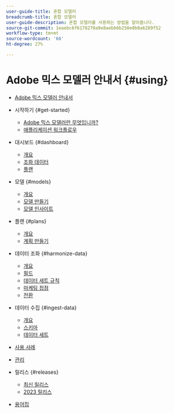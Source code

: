 ```yaml
---
user-guide-title: 혼합 모델러
breadcrumb-title: 혼합 모델러
user-guide-description: 혼합 모델러를 사용하는 방법을 알아봅니다.
source-git-commit: 1eaebc6f6178270a9e8aebb6b250e0b0a6289f52
workflow-type: tm+mt
source-wordcount: '66'
ht-degree: 27%

---
```



# Adobe 믹스 모델러 안내서 {#using}

+ [Adobe 믹스 모델러 안내서](overview.md)

+ 시작하기 {#get-started}
   + [Adobe 믹스 모델러란 무엇입니까?](get-started/about.md)
   + [애플리케이션 워크플로우](get-started/workflow.md)

+ 대시보드 {#dashboard}
   + [개요](dashboard/overview.md)
   + [조화 데이터](dashboard/harmonized-data.md)
   + [플랜](dashboard/plans.md)

+ 모델 {#models}
   + [개요](models/overview.md)
   + [모델 만들기](models/create.md)
   + [모델 인사이트](models/insights.md)

+ 플랜 {#plans}
   + [개요](plans/overview.md)
   + [계획 만들기](plans/create.md)

+ 데이터 조화 {#harmonize-data}
   + [개요](harmonize-data/overview.md)
   + [필드](harmonize-data/fields.md)
   + [데이터 세트 규칙](harmonize-data/dataset-rules.md)
   + [마케팅 접점](harmonize-data/marketing-touchpoints.md)
   + [전환](harmonize-data/conversions.md)

+ 데이터 수집 {#ingest-data}
   + [개요](ingest-data/overview.md)
   + [스키마](ingest-data/schemas.md)
   + [데이터 세트](ingest-data/datasets.md)

+ [사용 사례](use-cases.md)

+ [관리](administration.md)

+ 릴리스 {#releases}
   + [최신 릴리스](releases/latest.md)
   + [2023 릴리스](releases/2023.md)

+ [용어집](glossary.md)


